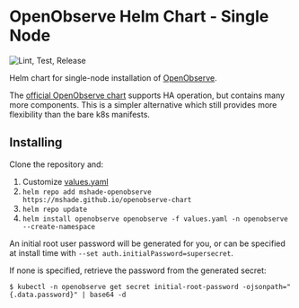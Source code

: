 # OpenObserve Helm Chart - Single Node

![Lint, Test, Release](https://github.com/mshade/openobserve-chart/actions/workflows/lint-test-release.yml/badge.svg)

Helm chart for single-node installation of [OpenObserve](https://github.com/openobserve/openobserve).

The [official OpenObserve chart](https://github.com/openobserve/openobserve-helm-chart/) supports HA operation, but contains many more components. This is a simpler alternative which still provides more flexibility than the bare k8s manifests.

## Installing

Clone the repository and:

1. Customize [values.yaml](./openobserve/values.yaml)
2. `helm repo add mshade-openobserve https://mshade.github.io/openobserve-chart`
3. `helm repo update`
3. `helm install openobserve openobserve -f values.yaml -n openobserve --create-namespace`

An initial root user password will be generated for you, or can be specified at install time with `--set auth.initialPassword=supersecret`.

If none is specified, retrieve the password from the generated secret:
```
$ kubectl -n openobserve get secret initial-root-password -ojsonpath="{.data.password}" | base64 -d
```
